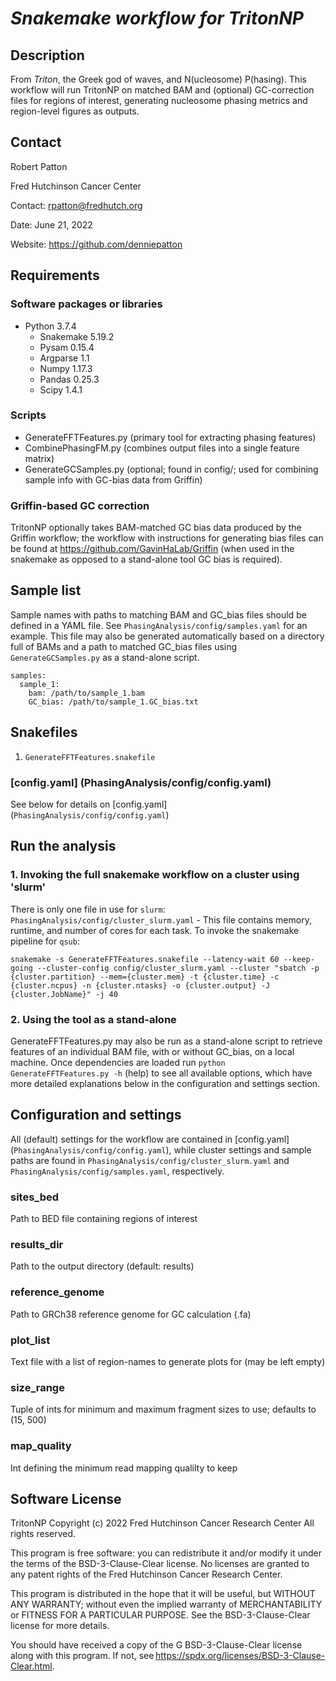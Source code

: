 # *Snakemake workflow for TritonNP*

## Description
From *Triton*, the Greek god of waves, and N(ucleosome) P(hasing). This workflow will run TritonNP on matched BAM and (optional) GC-correction files for regions of interest, generating nucleosome phasing metrics and region-level figures as outputs.

## Contact
Robert Patton

Fred Hutchinson Cancer Center

Contact: <rpatton@fredhutch.org>

Date: June 21, 2022

Website: https://github.com/denniepatton

## Requirements
### Software packages or libraries
  - Python 3.7.4
    - Snakemake 5.19.2
    - Pysam 0.15.4
    - Argparse 1.1
    - Numpy 1.17.3
    - Pandas 0.25.3
    - Scipy 1.4.1

### Scripts
  - GenerateFFTFeatures.py (primary tool for extracting phasing features)
  - CombinePhasingFM.py (combines output files into a single feature matrix)
  - GenerateGCSamples.py (optional; found in config/; used for combining sample info with GC-bias data from Griffin)

### Griffin-based GC correction
TritonNP optionally takes BAM-matched GC bias data produced by the Griffin workflow; the workflow with instructions for generating bias files can be
found at https://github.com/GavinHaLab/Griffin (when used in the snakemake as opposed to a stand-alone tool GC bias is required).

## Sample list
Sample names with paths to matching BAM and GC_bias files should be defined in a YAML file. See `PhasingAnalysis/config/samples.yaml` for an example.
This file may also be generated automatically based on a directory full of BAMs and a path to matched GC_bias files using `GenerateGCSamples.py` as a
stand-alone script.
```
samples:
  sample_1:
    bam: /path/to/sample_1.bam
    GC_bias: /path/to/sample_1.GC_bias.txt
```

## Snakefiles
1. `GenerateFFTFeatures.snakefile`

### [config.yaml] (PhasingAnalysis/config/config.yaml)
See below for details on [config.yaml] (`PhasingAnalysis/config/config.yaml`)

## Run the analysis
### 1. Invoking the full snakemake workflow on a cluster using 'slurm'
There is only one file in use for `slurm`:
  `PhasingAnalysis/config/cluster_slurm.yaml` - This file contains memory, runtime, and number of cores for each task.
To invoke the snakemake pipeline for `qsub`:
```
snakemake -s GenerateFFTFeatures.snakefile --latency-wait 60 --keep-going --cluster-config config/cluster_slurm.yaml --cluster "sbatch -p {cluster.partition} --mem={cluster.mem} -t {cluster.time} -c {cluster.ncpus} -n {cluster.ntasks} -o {cluster.output} -J {cluster.JobName}" -j 40
```

### 2. Using the tool as a stand-alone
GenerateFFTFeatures.py may also be run as a stand-alone script to retrieve features of an individual BAM file, with or without GC_bias, on a local
machine. Once dependencies are loaded run `python GenerateFFTFeatures.py -h` (help) to see all available options, which have more detailed explanations
below in the configuration and settings section.

## Configuration and settings
All (default) settings for the workflow are contained in [config.yaml] (`PhasingAnalysis/config/config.yaml`), while cluster settings and sample
paths are found in `PhasingAnalysis/config/cluster_slurm.yaml` and `PhasingAnalysis/config/samples.yaml`, respectively.

### sites_bed
Path to BED file containing regions of interest

### results_dir
Path to the output directory (default: results)

### reference_genome
Path to GRCh38 reference genome for GC calculation (.fa)

### plot_list
Text file with a list of region-names to generate plots for (may be left empty)

### size_range
Tuple of ints for minimum and maximum fragment sizes to use; defaults to (15, 500)

### map_quality
Int defining the minimum read mapping qualilty to keep

## Software License
TritonNP Copyright (c) 2022 Fred Hutchinson Cancer Research Center
All rights reserved.

This program is free software: you can redistribute it and/or modify it under the terms of the BSD-3-Clause-Clear license. No licenses are granted to any
patent rights of the Fred Hutchinson Cancer Research Center.  

This program is distributed in the hope that it will be useful, but WITHOUT ANY WARRANTY; without even the implied warranty of MERCHANTABILITY or FITNESS
FOR A PARTICULAR PURPOSE. See the BSD-3-Clause-Clear license for more details.  

You should have received a copy of the G BSD-3-Clause-Clear license along with this program.
If not, see https://spdx.org/licenses/BSD-3-Clause-Clear.html. 
